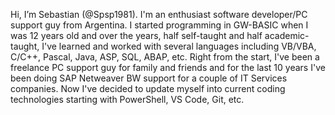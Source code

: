 Hi, I’m Sebastian (@Spsp1981). I'm an enthusiast software developer/PC support guy from Argentina. I started programming in GW-BASIC when I was 12 years old and over the years, half self-taught and half academic-taught, I've learned and worked with several languages including VB/VBA, C/C++, Pascal, Java, ASP, SQL, ABAP, etc.
Right from the start, I've been a freelance PC support guy for family and friends and for the last 10 years I've been doing  SAP Netweaver BW support for a couple of IT Services companies. Now I've decided to update myself into current coding technologies starting with PowerShell, VS Code, Git, etc.
